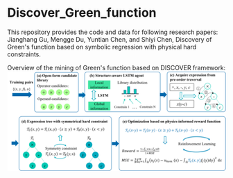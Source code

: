 # Discover_Green_function
This repository provides the code and data for following research papers:  
Jianghang Gu, Mengge Du, Yuntian Chen, and Shiyi Chen, Discovery of Green's function based on symbolic regression with physical hard constraints.

Overview of the mining of Green's function based on DISCOVER framework:  
<img src="img/fig1.png">
